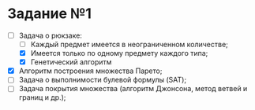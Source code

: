 # Задание №1

- [ ] Задача о рюкзаке:
  - [ ] Каждый предмет имеется в неограниченном количестве;
  - [x] Имеется только по одному предмету каждого типа;
  - [x] Генетический алгоритм
- [x] Алгоритм построения множества Парето;
- [ ] Задача о выполнимости булевой формулы (SAT);
- [ ] Задача покрытия множества (алгоритм Джонсона, метод ветвей и границ и др.);
